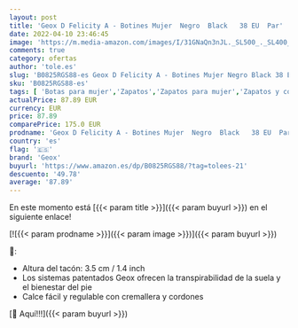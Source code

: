 ```yaml
---
layout: post
title: 'Geox D Felicity A - Botines Mujer  Negro  Black   38 EU  Par'
date: 2022-04-10 23:46:45
image: 'https://m.media-amazon.com/images/I/31GNaQn3nJL._SL500_._SL400_.jpg'
comments: true
category: ofertas
author: 'tole.es'
slug: 'B0825RGS88-es Geox D Felicity A - Botines Mujer Negro Black 38 EU Par'
sku: 'B0825RGS88-es'
tags: [ 'Botas para mujer','Zapatos','Zapatos para mujer','Zapatos y complementos','botines','geox', ]
actualPrice: 87.89 EUR
currency: EUR
price: 87.89
comparePrice: 175.0 EUR
prodname: 'Geox D Felicity A - Botines Mujer  Negro  Black   38 EU  Par'
country: 'es'
flag: '🇪🇸'
brand: 'Geox'
buyurl: 'https://www.amazon.es/dp/B0825RGS88/?tag=tolees-21'
descuento: '49.78'
average: '87.89'
---
```


En este momento está [{{< param title >}}]({{< param buyurl >}}) en el siguiente enlace!

[![{{< param prodname >}}]({{< param image >}})]({{< param buyurl >}})

🔎:

- Altura del tacón: 3.5 cm / 1.4 inch
- Los sistemas patentados Geox ofrecen la transpirabilidad de la suela y el bienestar del pie
- Calce fácil y regulable con cremallera y cordones

[🛒 Aquí!!!]({{< param buyurl >}})
